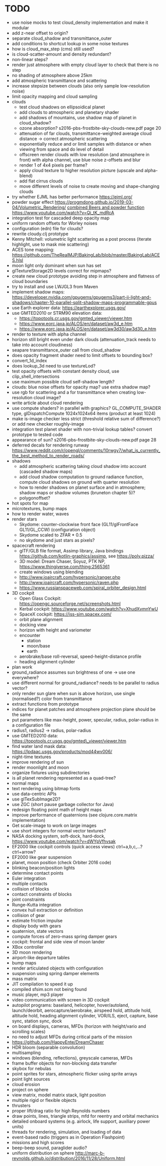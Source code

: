 # TODO
* use noise mocks to test cloud\_density implementation and make it modular
* add z-near offset to origin?
* separate cloud\_shadow and transmittance\_outer
* add conditions to shortcut lookup in some noise textures
* how is cloud\_max\_step (cms) still used?
* is cloud-scatter-amount and density redundant?
* non-linear steps?
* render just atmosphere with empty cloud layer to check that there is no step
* no shading of atmosphere above 25km
* add atmospheric transmittance and scattering
* increase stepsize between clouds (also only sample low-resolution noise)
* limit opacity mapping and cloud sampling
* clouds
  * test cloud shadows on ellipsoidical planet
  * add clouds to atmospheric and planetary shader
  * add shadows of mountains, use shadow map of planet in cloud\_shadow?
  * ozone absorption? s2016-pbs-frostbite-sky-clouds-new.pdf page 20
  * attenuation of far clouds, transmittance-weighted average cloud distance -> correct atmospheric scattering
  * exponentially reduce and or limit samples with distance or when viewing from space and do level of detail
  * offscreen render clouds with low resolution (and atmosphere in front) with alpha channel, use blue noise z-offsets and blur
  * render 1 of 4x4 pixels per frame?
  * apply cloud texture to higher resolution picture (upscale and alpha-blend)
  * add flat cirrus clouds
  * move different levels of noise to create moving and shape-changing clouds
* try whether EJML has better performance https://ejml.org/
* powder sugar effect https://progmdong.github.io/2019-03-04/Volumetric_Rendering/
  [combined Beers and powder function](https://www.youtube.com/watch?v=8OrvIQUFptA)
  https://www.youtube.com/watch?v=Qj_tK_mdRcA
* integration test for cascaded deep opacity map
* uniform random offsets for Worley noises
* configuration (edn) file for clouds?
* rewrite cloudy.clj prototype
* Kenny Mitchell: volumetric light scattering as a post process (iterate highlight, use to mask mie scattering)
* ACES tone mapping: https://github.com/TheRealMJP/BakingLab/blob/master/BakingLab/ACES.hlsl
* moon light only dominant when sun has set
* glTextureStorage2D levels correct for mipmaps?
* create new cloud prototype avoiding step in atmosphere and flatness of cloud boundaries
* try to install and use LWJGL3 from Maven
* implement shadow maps: https://developer.nvidia.com/gpugems/gpugems3/part-ii-light-and-shadows/chapter-10-parallel-split-shadow-maps-programmable-gpus
* use Earth explorer data: https://earthexplorer.usgs.gov/
* use GMTED2010 or STRM90 elevation data:
  * https://topotools.cr.usgs.gov/gmted_viewer/viewer.htm
  * https://www.eorc.jaxa.jp/ALOS/en/dataset/aw3d_e.htm
  * https://www.eorc.jaxa.jp/ALOS/en/dataset/aw3d30/aw3d30_e.htm
* render to texture with alpha channel
* horizon still bright even under dark clouds (attenuation\_track needs to take into account cloudiness)
* seapare transmittance\_outer call from cloud\_shadow
* does opacity fragment shader need to limit offsets to bounding box?
* convert\_1d\_index
* does lookup\_3d need to use textureLod?
* test opacity offsets with constant density cloud, use clip\_shell\_intersections
* use maximum possible cloud self-shadow length?
* clouds: blue noise offsets for opacity map? use extra shadow map?
* use rgb for scattering and a for transmittance when creating low-resolution cloud image?
* write article about cloud rendering
* use compute shaders? in parallel with graphics?
  GL\_COMPUTE\_SHADER type, glDispatchCompute 1024x1024x64 items (product at least 1024)
* make is-image checker less strict (threshold relative sum of difference?) or add new checker roughly-image
* integration test planet shader with non-trivial lookup tables? convert prototype to tested code
* appearance of sun? s2016-pbs-frostbite-sky-clouds-new.pdf page 28
* deferred decals for rendering runway
  https://www.reddit.com/r/opengl/comments/10rwgy7/what_is_currently_the_best_method_to_render_roads/
* shadows
  * add atmospheric scattering taking cloud shadow into account (cascaded shadow maps)
  * add cloud shadow computation to ground radiance function, compute cloud shadows on ground with quarter resolution
  * how to render shadows on planet surface and in atmosphere; shadow maps or shadow volumes (bruneton chapter 5)?
  * polygonoffset?
* hot spots for map
* microtextures, bump maps
* how to render water, waves
* render stars
  * Skydome: counter-clockwise front face (GL11/glFrontFace GL11/GL\_CCW) (configuration object)
  * Skydome scaled to ZFAR * 0.5
  * no skydome and just stars as pixels?
* spacecraft rendering
  * glTF/GLB file format, Assimp library, Java bindings https://github.com/kotlin-graphics/assimp, see https://poly.pizza/
  * 3D model: Dream Chaser, Soyuz, PTK NP, https://www.thingiverse.com/thing:2565361
  * create windows using blending
  * http://www.ioaircraft.com/hypersonic/ranger.php
  * http://www.ioaircraft.com/hypersonic/raven.php
  * https://www.russianspaceweb.com/spiral_orbiter_design.html
* 3D cockpit
  * Open Glass Cockpit: https://opengc.sourceforge.net/screenshots.html
  * Kerbal cockpit: https://www.youtube.com/watch?v=XhudXvmnYwU
  * SpaceX cockpit: https://iss-sim.spacex.com/
  * orbit plane alignment
  * docking view
  * horizon with height and variometer
  * encounter
    * station
    * moon/base
    * earth
  * aerobrake/base roll-reversal, speed-height-distance profile
  * heading alignment cylinder
* plan work
* ground\_radiance assumes sun brightness of one -> use one everywhere?
* use different normal for ground\_radiance? needs to be parallel to radius vector?
* only render sun glare when sun is above horizon, use single (normalised?) color from transmittance
* extract functions from prototype
* indices for planet patches and atmosphere projection plane should be the same
* put parameters like max-height, power, specular, radius, polar-radius in a configuration file
* radius1, radius2 -> radius, polar-radius
* use GMTED2010 data: https://topotools.cr.usgs.gov/gmted\_viewer/viewer.htm
* find water land mask data: https://lpdaac.usgs.gov/products/mod44wv006/
* night-time textures
* improve rendering of sun
* render moonlight and moon
* organize fixtures using subdirectories
* is all planet rendering represented as a quad-tree?
* normal maps
* text rendering using bitmap fonts
* use data-centric APIs
* use glTexSubImage2D?
* use ZGC (short pause garbage collector for Java)
* redesign floating point math of height maps
* improve performance of quaternions (see clojure.core.matrix implementation)
* Get scale-image to work on large images
* use short integers for normal vector textures?
* NASA docking system, soft-dock, hard-dock, https://www.youtube.com/watch?v=dWYpVfhvsak
* EF2000 like cockpit controls (quick access views) ctrl+a,b,c,...? ctrl+arrow?
* EF2000 like gear suspension
* planet, moon position (check Orbiter 2016 code)
* blinking beacon/position lights
* determine contact points
* Euler integration
* multiple contacts
* collision of blocks
* contact constraints of blocks
* joint constraints
* Runge-Kutta integration
* convex hull extraction or definition
* collision of gear
* estimate friction impulse
* display body with gears
* quaternion, state vectors
* compute forces of zero-mass spring damper gears
* cockpit: frontal and side view of moon lander
* XBox controller
* 3D moon rendering
* airport-like departure tables
* bump maps
* render articulated objects with configuration
* suspension using spring damper elements
* mass matrix
* JIT compilation to speed it up
* compiled sfsim.scm not being found
* music player, mp3 player
* video communication with screen in 3D cockpit
* autopilot programs: baseland, helicopter, hover/autoland, launch/deorbit, aerocapture/aerobrake, airspeed hold, attitude hold, altitude hold, heading alignment cylinder, VOR/ILS, eject, capture, base sync, station sync, dock
* on board displays, cameras, MFDs (horizon with height/vario and scrolling scales)
* no need to adjust MFDs during critical parts of the mission
* https://github.com/HappyEnte/DreamChaser
* HDR bloom (separable convolution)
* multisampling
* windows (blending, reflections), greyscale cameras, MFDs
* frame buffer objects for non-blocking data transfer
* skybox for nebulas
* point sprites for stars, atmospheric flicker using sprite arrays
* point light sources
* cloud erosion
* project on sphere
* view matrix, model matrix stack, light position
* multiple rigid or flexible objects
* thrusters
* proper lift/drag ratio for high Reynolds numbers
* draw points, lines, triangle strips, mfd for reentry and orbital mechanics
* detailed onboard systems (e.g. airlock, life support, auxiliary power units)
* threads for rendering, simulation, and loading of data
* event-based radio (triggers as in Operation Flashpoint)
* missions and high scores
* beep-beep sound, paraglider audio?
* uniform distribution on sphere http://marc-b-reynolds.github.io/distribution/2016/11/28/Uniform.html
